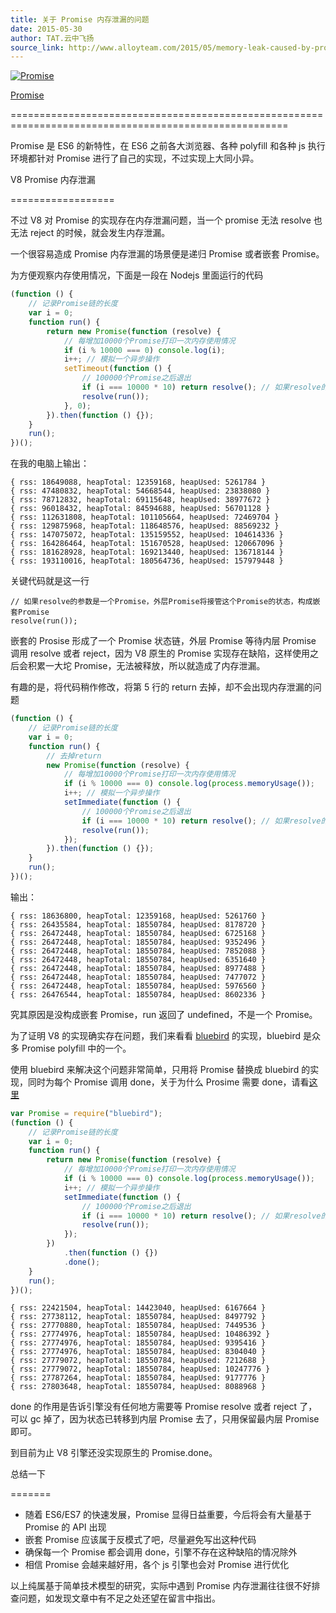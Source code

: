 ```yaml
---
title: 关于 Promise 内存泄漏的问题
date: 2015-05-30
author: TAT.云中飞扬
source_link: http://www.alloyteam.com/2015/05/memory-leak-caused-by-promise/
---
```


<!-- {% raw %} - for jekyll -->

[![Promise](https://camo.githubusercontent.com/936320d9d13426d9631ff49d817b5d542e135d10/687474703a2f2f7777772e616c6c6f797465616d2e636f6d2f77702d636f6e74656e742f75706c6f6164732f323031352f30352f515125453625383825414125453525394225424532303135303533303230313332382e706e67)](http://www.alloyteam.com/wp-content/uploads/2015/05/QQ%E6%88%AA%E5%9B%BE20150530201328.png)

[Promise](https://developer.mozilla.org/zh-CN/docs/Web/JavaScript/Reference/Global_Objects/Promise)  

======================================================================================================

Promise 是 ES6 的新特性，在 ES6 之前各大浏览器、各种 polyfill 和各种 js 执行环境都针对 Promise 进行了自己的实现，不过实现上大同小异。

V8 Promise 内存泄漏  

==================

不过 V8 对 Promise 的实现存在内存泄漏问题，当一个 promise 无法 resolve 也无法 reject 的时候，就会发生内存泄漏。

一个很容易造成 Promise 内存泄漏的场景便是递归 Promise 或者嵌套 Promise。

为方便观察内存使用情况，下面是一段在 Nodejs 里面运行的代码

```javascript
(function () {
    // 记录Promise链的长度
    var i = 0;
    function run() {
        return new Promise(function (resolve) {
            // 每增加10000个Promise打印一次内存使用情况
            if (i % 10000 === 0) console.log(i);
            i++; // 模拟一个异步操作
            setTimeout(function () {
                // 100000个Promise之后退出
                if (i === 10000 * 10) return resolve(); // 如果resolve的参数是一个Promise，外层Promise将接管这个Promise的状态，构成嵌套Promise
                resolve(run());
            }, 0);
        }).then(function () {});
    }
    run();
})();
```

在我的电脑上输出：

    { rss: 18649088, heapTotal: 12359168, heapUsed: 5261784 }
    { rss: 47480832, heapTotal: 54668544, heapUsed: 23838080 }
    { rss: 78712832, heapTotal: 69115648, heapUsed: 38977672 }
    { rss: 96018432, heapTotal: 84594688, heapUsed: 56701128 }
    { rss: 112631808, heapTotal: 101105664, heapUsed: 72469704 }
    { rss: 129875968, heapTotal: 118648576, heapUsed: 88569232 }
    { rss: 147075072, heapTotal: 135159552, heapUsed: 104614336 }
    { rss: 164286464, heapTotal: 151670528, heapUsed: 120667096 }
    { rss: 181628928, heapTotal: 169213440, heapUsed: 136718144 }
    { rss: 193110016, heapTotal: 180564736, heapUsed: 157979448 }

关键代码就是这一行

    // 如果resolve的参数是一个Promise，外层Promise将接管这个Promise的状态，构成嵌套Promise
    resolve(run());

嵌套的 Prosise 形成了一个 Promise 状态链，外层 Promise 等待内层 Promise 调用 resolve 或者 reject，因为 V8 原生的 Promise 实现存在缺陷，这样使用之后会积累一大坨 Promise，无法被释放，所以就造成了内存泄漏。

有趣的是，将代码稍作修改，将第 5 行的 return 去掉，却不会出现内存泄漏的问题

```javascript
(function () {
    // 记录Promise链的长度
    var i = 0;
    function run() {
        // 去掉return
        new Promise(function (resolve) {
            // 每增加10000个Promise打印一次内存使用情况
            if (i % 10000 === 0) console.log(process.memoryUsage());
            i++; // 模拟一个异步操作
            setImmediate(function () {
                // 100000个Promise之后退出
                if (i === 10000 * 10) return resolve(); // 如果resolve的参数是一个Promise，外层Promise将接管这个Promise的状态，构成嵌套Promise
                resolve(run());
            });
        }).then(function () {});
    }
    run();
})();
```

输出：

    { rss: 18636800, heapTotal: 12359168, heapUsed: 5261760 }
    { rss: 26435584, heapTotal: 18550784, heapUsed: 8178720 }
    { rss: 26472448, heapTotal: 18550784, heapUsed: 6725168 }
    { rss: 26472448, heapTotal: 18550784, heapUsed: 9352496 }
    { rss: 26472448, heapTotal: 18550784, heapUsed: 7852088 }
    { rss: 26472448, heapTotal: 18550784, heapUsed: 6351640 }
    { rss: 26472448, heapTotal: 18550784, heapUsed: 8977488 }
    { rss: 26472448, heapTotal: 18550784, heapUsed: 7477072 }
    { rss: 26472448, heapTotal: 18550784, heapUsed: 5976560 }
    { rss: 26476544, heapTotal: 18550784, heapUsed: 8602336 }

究其原因是没构成嵌套 Promise，run 返回了 undefined，不是一个 Promise。

为了证明 V8 的实现确实存在问题，我们来看看 [bluebird](https://github.com/petkaantonov/bluebird) 的实现，bluebird 是众多 Promise polyfill 中的一个。

使用 bluebird 来解决这个问题非常简单，只用将 Promise 替换成 bluebird 的实现，同时为每个 Promise 调用 done，关于为什么 Prosime 需要 done，请看[这里](http://bahmutov.calepin.co/why-promises-need-to-be-done.html)

```javascript
var Promise = require("bluebird");
(function () {
    // 记录Promise链的长度
    var i = 0;
    function run() {
        return new Promise(function (resolve) {
            // 每增加10000个Promise打印一次内存使用情况
            if (i % 10000 === 0) console.log(process.memoryUsage());
            i++; // 模拟一个异步操作
            setImmediate(function () {
                // 100000个Promise之后退出
                if (i === 10000 * 10) return resolve(); // 如果resolve的参数是一个Promise，外层Promise将接管这个Promise的状态，构成嵌套Promise
                resolve(run());
            });
        })
            .then(function () {})
            .done();
    }
    run();
})();
```

    { rss: 22421504, heapTotal: 14423040, heapUsed: 6167664 }
    { rss: 27738112, heapTotal: 18550784, heapUsed: 8497792 }
    { rss: 27770880, heapTotal: 18550784, heapUsed: 7449536 }
    { rss: 27774976, heapTotal: 18550784, heapUsed: 10486392 }
    { rss: 27774976, heapTotal: 18550784, heapUsed: 9395416 }
    { rss: 27774976, heapTotal: 18550784, heapUsed: 8304040 }
    { rss: 27779072, heapTotal: 18550784, heapUsed: 7212688 }
    { rss: 27779072, heapTotal: 18550784, heapUsed: 10247776 }
    { rss: 27787264, heapTotal: 18550784, heapUsed: 9177776 }
    { rss: 27803648, heapTotal: 18550784, heapUsed: 8088968 }

done 的作用是告诉引擎没有任何地方需要等 Promise resolve 或者 reject 了，可以 gc 掉了，因为状态已转移到内层 Promise 去了，只用保留最内层 Promise 即可。

到目前为止 V8 引擎还没实现原生的 Promise.done。

总结一下  

=======

-   随着 ES6/ES7 的快速发展，Promise 显得日益重要，今后将会有大量基于 Promise 的 API 出现
-   嵌套 Promise 应该属于反模式了吧，尽量避免写出这种代码
-   确保每一个 Promise 都会调用 done，引擎不存在这种缺陷的情况除外
-   相信 Promise 会越来越好用，各个 js 引擎也会对 Promise 进行优化

以上纯属基于简单技术模型的研究，实际中遇到 Promise 内存泄漏往往很不好排查问题，如发现文章中有不足之处还望在留言中指出。

<!-- {% endraw %} - for jekyll -->